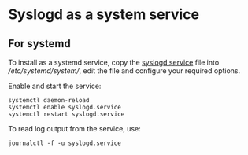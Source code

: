# Syslogd as a system service

## For systemd

To install as a systemd service, copy the [syslogd.service](syslogd.service)
file into */etc/systemd/system/*, edit the file and configure your required options.

Enable and start the service:

```shell
systemctl daemon-reload
systemctl enable syslogd.service
systemctl restart syslogd.service
```

To read log output from the service, use:

```shell
journalctl -f -u syslogd.service
```
